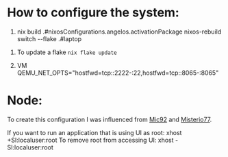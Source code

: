 # How to configure the system:

1. nix build .#nixosConfigurations.angelos.activationPackage
nixos-rebuild switch --flake .#laptop

<!-- 2. text with local VM -->
<!-- nixos-rebuild build-vm --flake .#laptop -->
<!-- ./result/bin/run-*-vm -->

1. To update a flake
`nix flake update`

1. VM
QEMU_NET_OPTS="hostfwd=tcp::2222-:22,hostfwd=tcp::8065-:8065"

# Node:
To create this configuration I was influenced from [Mic92](https://github.com/Mic92/dotfiles) and [Misterio77](https://github.com/Misterio77/nix-config/tree/main).

If you want to run an application that is using UI as root: xhost +SI:localuser:root
To remove root from accessing UI: xhost -SI:localuser:root 
